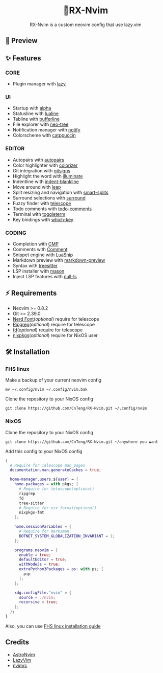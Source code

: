 <h1 align = "center">🚀RX-Nvim</h1>

<p align = "center">RX-Nvim is a custom neovim config that use lazy.vim</p>

## 🌟 Preview

## ✨ Features

### CORE

- Plugin manager with [lazy](https://github.com/folke/lazy.nvim)

### UI

- Startup with [alpha](https://github.com/goolord/alpha-nvim)
- Statusline with [lualine](https://github.com/nvim-lualine/lualine.nvim)
- Tabline with [bufferline](https://github.com/akinsho/bufferline.nvim)
- File explorer with [neo-tree](https://github.com/nvim-neo-tree/neo-tree.nvim)
- Notification manager with [notify](https://github.com/rcarriga/nvim-notify)
- Colorscheme with [catppuccin](https://github.com/catppuccin/nvim)

### EDITOR

- Autopairs with [autopairs](https://github.com/windwp/nvim-autopairs)
- Color highlighter with [colorizer](https://github.com/NvChad/nvim-colorizer.lua)
- Git integration with [gitsigns](https://github.com/lewis6991/gitsigns.nvim)
- Highlight the word with [illuminate](https://github.com/RRethy/vim-illuminate)
- Indentline with [indent-blankline](https://github.com/lukas-reineke/indent-blankline.nvim)
- Move around with [leap](https://github.com/ggandor/leap.nvim)
- Split resizing and navigation with [smart-splits](https://github.com/mrjones2014/smart-splits.nvim)
- Surround selections with [surround](https://github.com/kylechui/nvim-surround)
- Fuzzy finder with [telescope](https://github.com/nvim-telescope/telescope.nvim)
- Todo comments with [todo-comments](https://github.com/folke/todo-comments.nvim)
- Terminal with [toggleterm](https://github.com/akinsho/toggleterm.nvim)
- Key bindings with [which-key](https://github.com/folke/which-key.nvim)

### CODING

- Completion with [CMP](https://github.com/hrsh7th/nvim-cmp)
- Comments with [Comment](https://github.com/numToStr/Comment.nvim)
- Snippet engine with [LuaSnip](https://github.com/L3MON4D3/LuaSnip)
- Markdown preview with [markdown-preview](https://github.com/iamcco/markdown-preview.nvim)
- Syntax with [treesitter](https://github.com/nvim-treesitter/nvim-treesitter)
- LSP installer with [mason](https://github.com/williamboman/mason.nvim)
- Inject LSP features with [null-ls](https://github.com/jose-elias-alvarez/null-ls.nvim)

## ⚡ Requirements

- Neovim >= 0.8.2
- Git >= 2.39.0
- [Nerd Font](https://github.com/ryanoasis/nerd-fonts)(_optional_) require for telescope
- [Ripgrep](https://github.com/BurntSushi/ripgrep)(_optional_) require for telescope
- [fd](https://github.com/sharkdp/fd)(_optional_) require for telescope
- [nixpkgs](https://github.com/nix-community/nixpkgs-fmt)(_optional_) require for NixOS user

## 🛠 Installation

### FHS linux

Make a backup of your current neovim config

```shell
mv ~/.config/nvim ~/.config/nvim.bak
```

Clone the repository to your NixOS config

```shell
git clone https://github.com/CnTeng/RX-Nvim.git ~/.config/nvim
```

### NixOS

Clone the repository to your NixOS config

```shell
git clone https://github.com/CnTeng/RX-Nvim.git ~/anywhere you want
```

Add this config to your NixOS config

```nix
{
  # Require for Telescope man_pages
  documentation.man.generateCaches = true;

  home-manager.users.${user} = {
    home.packages = with pkgs; [
      # Require for telescope(optional)
      ripgrep
      fd
      tree-sitter
      # Require for nix format(optional)
      nixpkgs-fmt
    ];

    home.sessionVariables = {
      # Require for marksman
      DOTNET_SYSTEM_GLOBALIZATION_INVARIANT = 1;
    };

    programs.neovim = {
      enable = true;
      defaultEditor = true;
      withNodeJs = true;
      extraPython3Packages = ps: with ps; [
        pip
      ];
    };

    xdg.configFile."nvim" = {
      source = ./nvim;
      recursive = true;
    };
  };
}
```

Also, you can use [FHS linux installation guide](#fhs-linux)

## Credits

- [AstroNvim](https://github.com/AstroNvim/AstroNvim)
- [LazyVim](https://github.com/LazyVim/LazyVim)
- [nvimrc](https://github.com/XXiaoA/nvimrc)
